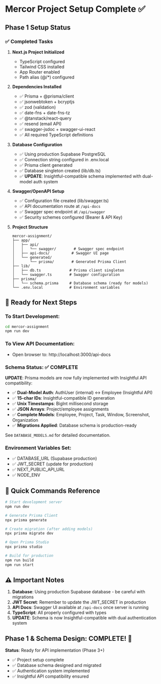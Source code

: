 # Mercor Project Setup Complete ✅

## Phase 1 Setup Status

### ✅ Completed Tasks

1. **Next.js Project Initialized**
   - TypeScript configured
   - Tailwind CSS installed
   - App Router enabled
   - Path alias (@/*) configured

2. **Dependencies Installed**
   - ✅ Prisma + @prisma/client
   - ✅ jsonwebtoken + bcryptjs
   - ✅ zod (validation)
   - ✅ date-fns + date-fns-tz
   - ✅ @tanstack/react-query
   - ✅ resend (email API)
   - ✅ swagger-jsdoc + swagger-ui-react
   - ✅ All required TypeScript definitions

3. **Database Configuration**
   - ✅ Using production Supabase PostgreSQL
   - ✅ Connection string configured in .env.local
   - ✅ Prisma client generated
   - ✅ Database singleton created (lib/db.ts)
   - ✅ **UPDATE**: Insightful-compatible schema implemented with dual-model auth system

4. **Swagger/OpenAPI Setup**
   - ✅ Configuration file created (lib/swagger.ts)
   - ✅ API documentation route at `/api-docs`
   - ✅ Swagger spec endpoint at `/api/swagger`
   - ✅ Security schemes configured (Bearer & API Key)

5. **Project Structure**
   ```
   mercor-assignment/
   ├── app/
   │   ├── api/
   │   │   └── swagger/        # Swagger spec endpoint
   │   ├── api-docs/          # Swagger UI page
   │   └── generated/
   │       └── prisma/        # Generated Prisma Client
   ├── lib/
   │   ├── db.ts             # Prisma client singleton
   │   └── swagger.ts        # Swagger configuration
   ├── prisma/
   │   └── schema.prisma     # Database schema (ready for models)
   └── .env.local            # Environment variables
   ```

## 🚀 Ready for Next Steps

### To Start Development:
```bash
cd mercor-assignment
npm run dev
```

### To View API Documentation:
- Open browser to: http://localhost:3000/api-docs

### Schema Status: ✅ COMPLETE
**UPDATE**: Prisma models are now fully implemented with Insightful API compatibility:
- ✅ **Dual-Model Auth**: AuthUser (internal) ↔ Employee (Insightful API)
- ✅ **15-char IDs**: Insightful-compatible ID generation
- ✅ **Unix Timestamps**: BigInt millisecond storage
- ✅ **JSON Arrays**: Project/employee assignments
- ✅ **Complete Models**: Employee, Project, Task, Window, Screenshot, Organization
- ✅ **Migrations Applied**: Database schema is production-ready

See `DATABASE_MODELS.md` for detailed documentation.

### Environment Variables Set:
- ✅ DATABASE_URL (Supabase production)
- ✅ JWT_SECRET (update for production)
- ✅ NEXT_PUBLIC_API_URL
- ✅ NODE_ENV

## 📝 Quick Commands Reference

```bash
# Start development server
npm run dev

# Generate Prisma Client
npx prisma generate

# Create migration (after adding models)
npx prisma migrate dev

# Open Prisma Studio
npx prisma studio

# Build for production
npm run build
npm run start
```

## ⚠️ Important Notes

1. **Database**: Using production Supabase database - be careful with migrations
2. **JWT Secret**: Remember to update the JWT_SECRET in production
3. **API Docs**: Swagger UI available at `/api-docs` once server is running
4. **TypeScript**: All properly configured with types
5. **UPDATE**: Schema is now Insightful-compatible with dual authentication system

## Phase 1 & Schema Design: COMPLETE! 🎯

**Status**: Ready for API implementation (Phase 3+)
- ✅ Project setup complete
- ✅ Database schema designed and migrated
- ✅ Authentication system implemented
- ✅ Insightful API compatibility ensured
